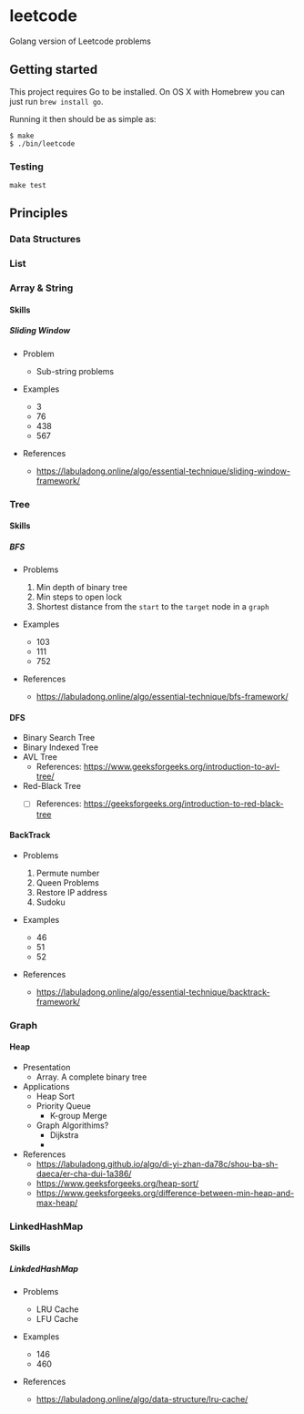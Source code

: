 # leetcode

Golang version of Leetcode problems

## Getting started

This project requires Go to be installed. On OS X with Homebrew you can just run `brew install go`.

Running it then should be as simple as:

```console
$ make
$ ./bin/leetcode
```

### Testing

``make test``


## Principles

### Data Structures

### List

### Array & String

#### Skills

##### Sliding Window

* Problem

    * Sub-string problems

* Examples

    * 3
    * 76
    * 438
    * 567

* References

    * https://labuladong.online/algo/essential-technique/sliding-window-framework/

### Tree

#### Skills

##### BFS

* Problems

    1. Min depth of binary tree
    2. Min steps to open lock
    3. Shortest distance from the `start` to the `target` node in a `graph`


* Examples

    * 103
    * 111
    * 752 

* References

    * https://labuladong.online/algo/essential-technique/bfs-framework/


#### DFS

  * Binary Search Tree
  * Binary Indexed Tree
  * AVL Tree
      * References: https://www.geeksforgeeks.org/introduction-to-avl-tree/
  * Red-Black Tree
      * [ ] References: https://geeksforgeeks.org/introduction-to-red-black-tree


#### BackTrack

* Problems

    1. Permute number
    2. Queen Problems
    3. Restore IP address
    4. Sudoku

* Examples

    * 46
    * 51
    * 52

* References

    * https://labuladong.online/algo/essential-technique/backtrack-framework/
    
### Graph

#### Heap
  * Presentation
    * Array. A complete binary tree
  * Applications
    * Heap Sort
    * Priority Queue
      * K-group Merge 
    * Graph Algorithims?
      * Dijkstra
      *
  * References
    * https://labuladong.github.io/algo/di-yi-zhan-da78c/shou-ba-sh-daeca/er-cha-dui-1a386/
    * https://www.geeksforgeeks.org/heap-sort/
    * https://www.geeksforgeeks.org/difference-between-min-heap-and-max-heap/



### LinkedHashMap

#### Skills

##### LinkdedHashMap

* Problems
    * LRU Cache
    * LFU Cache

* Examples
    * 146
    * 460

* References
    * https://labuladong.online/algo/data-structure/lru-cache/
